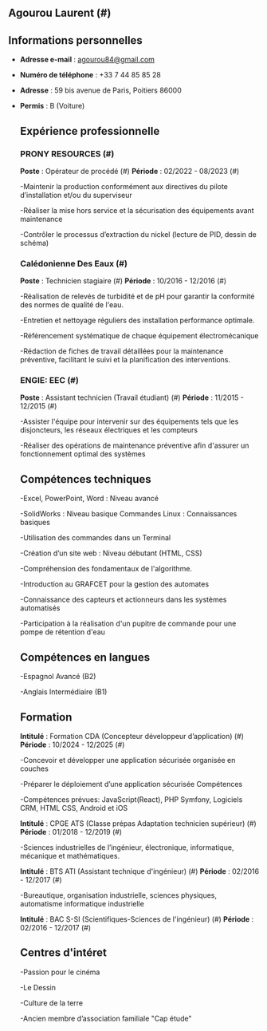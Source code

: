 ## Agourou  Laurent (#)
## Informations personnelles
- **Adresse e-mail** : agourou84@gmail.com
- **Numéro de téléphone** : +33 7 44 85 85 28
- **Adresse** : 59 bis avenue de Paris, Poitiers 86000
- **Permis** : B (Voiture)
 

  ## Expérience professionnelle
  ### PRONY RESOURCES (#)
  **Poste** : Opérateur de procédé (#)
  **Période** : 02/2022 - 08/2023 (#)

  
  -Maintenir la production conformément aux directives du pilote d’installation
   et/ou du superviseur

  
  -Réaliser la mise hors service et la sécurisation des équipements avant
   maintenance

  
  -Contrôler le processus d’extraction du nickel (lecture de PID, dessin de
   schéma)
  ### Calédonienne Des Eaux  (#)
  **Poste** : Technicien stagiaire (#)
  **Période** : 10/2016 - 12/2016 (#)

  
  -Réalisation de relevés de turbidité et de pH pour garantir la conformité des
  normes de qualité de l'eau.

  
  -Entretien et nettoyage réguliers des installation
   performance optimale.

  
  -Référencement systématique de chaque équipement électromécanique

  
  -Rédaction de fiches de travail détaillées pour la maintenance préventive,
   facilitant le suivi et la planification des interventions.
  ### ENGIE: EEC  (#)
  **Poste** : Assistant technicien (Travail étudiant) (#)
  **Période** : 11/2015 - 12/2015 (#)

  
  -Assister l'équipe pour intervenir sur des équipements tels que les
   disjoncteurs, les réseaux électriques et les compteurs

  
  -Réaliser des opérations de maintenance préventive afin d'assurer un
   fonctionnement optimal des systèmes

   ## Compétences techniques 
  -Excel, PowerPoint, Word : Niveau avancé

  
  -SolidWorks : Niveau basique Commandes Linux : Connaissances basiques

  
  -Utilisation des commandes dans un Terminal

  
  -Création d’un site web : Niveau débutant (HTML, CSS)

  
  -Compréhension des fondamentaux de l'algorithme.

  
  -Introduction au GRAFCET pour la gestion des automates

  
  -Connaissance des capteurs et actionneurs dans les systèmes automatisés

  
  -Participation à la réalisation d'un pupitre de commande pour  une pompe de rétention d'eau
  ## Compétences en langues
  -Espagnol Avancé (B2)

  
  -Anglais Intermédiaire (B1)

  ## Formation
  **Intitulé** : Formation CDA (Concepteur développeur d’application) (#)
  **Période** : 10/2024 - 12/2025 (#)

  
  -Concevoir et développer une application sécurisée organisée en couches

  
  -Préparer le déploiement d’une application sécurisée Compétences

  
  -Compétences prévues: JavaScript(React), PHP Symfony, Logiciels CRM, HTML CSS, Android et iOS


  **Intitulé** : CPGE ATS (Classe prépas Adaptation technicien supérieur)  (#)
  **Période** : 01/2018 - 12/2019 (#)

  
  -Sciences industrielles de l’ingénieur, électronique, informatique, mécanique et mathématiques.


  **Intitulé** : BTS ATI (Assistant technique d'ingénieur)  (#)
  **Période** : 02/2016 - 12/2017 (#)

  
  -Bureautique, organisation industrielle, sciences physiques, automatisme
   informatique industrielle


   **Intitulé** : BAC S-SI (Scientifiques-Sciences de l'ingénieur)  (#)
  **Période** : 02/2016 - 12/2017 (#)

  ## Centres d'intéret 
  -Passion pour le cinéma

  
  -Le Dessin

  
  -Culture de la terre

  
  -Ancien membre d’association familiale "Cap étude"
  
  
    
